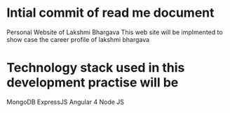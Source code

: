 # Intial  commit of read me document
Personal Website of Lakshmi Bhargava
This web site will be implmented to show case the career profile of lakshmi bhargava 

# Technology stack used in this development practise will be 
MongoDB
ExpressJS
Angular 4
Node JS

